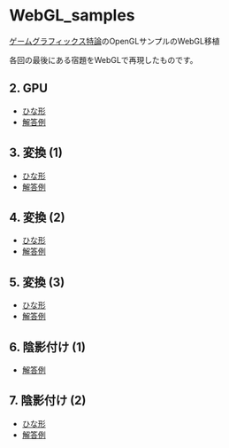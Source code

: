 # WebGL_samples
[ゲームグラフィックス特論](https://tokoik.github.io/gg/)のOpenGLサンプルのWebGL移植

各回の最後にある宿題をWebGLで再現したものです。

## 2. GPU
- [ひな形](02/index.html)
- [解答例](02/solution.html)

## 3. 変換 (1)
- [ひな形](03/index.html)
- [解答例](03/solution.html)

## 4. 変換 (2)
- [ひな形](04/base.html)
- [解答例](04/solution.html)

## 5. 変換 (3)
- [ひな形](05/base.html)
- [解答例](05/solution.html)

## 6. 陰影付け (1)
- [解答例](06/solution.html)

## 7. 陰影付け (2)
- [ひな形](07/base.html)
- [解答例](07/solution.html)
